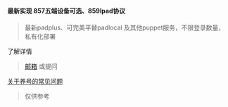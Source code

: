 #### 最新实现 857五端设备可选、859Ipad协议
> 最新padplus、可完美平替padlocal 及其他puppet服务，不限登录数量，私有化部署

了解详情
> [邮箱](mailto:alwaysbefriday@outlook.com) 或提问

[关于养号的常见问题](
https://h9yd9y21il.feishu.cn/docx/EIAydzvlMoJdQCxN6dbcI3fDnff)
> 仅供参考